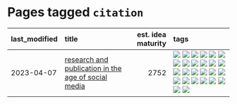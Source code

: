 # Pages tagged `citation`

|last_modified|title|est. idea maturity|tags
|:---|:---|---:|:---|
|2023-04-07|[research and publication in the age of social media](../research-and-social.md)|2752|[![](https://img.shields.io/badge/tag-arxiv-22d494)](../tags/arxiv.md) [![](https://img.shields.io/badge/tag-citation-90446b)](../tags/citation.md) [![](https://img.shields.io/badge/tag-corrections-35d2ce)](../tags/corrections.md) [![](https://img.shields.io/badge/tag-credit-8e95e2)](../tags/credit.md) [![](https://img.shields.io/badge/tag-curation-be4650)](../tags/curation.md) [![](https://img.shields.io/badge/tag-discoverability-3f3dc3)](../tags/discoverability.md) [![](https://img.shields.io/badge/tag-discussion-8a140)](../tags/discussion.md) [![](https://img.shields.io/badge/tag-feed-cdef47)](../tags/feed.md) [![](https://img.shields.io/badge/tag-git-76bb24)](../tags/git.md) [![](https://img.shields.io/badge/tag-git-76bb24)](../tags/git.md) [![](https://img.shields.io/badge/tag-historyofscience-99b5f2)](../tags/historyofscience.md) [![](https://img.shields.io/badge/tag-mastodon-d46ff4)](../tags/mastodon.md) [![](https://img.shields.io/badge/tag-openreview-faa2fc)](../tags/openreview.md) [![](https://img.shields.io/badge/tag-paperswithcode-1ee399)](../tags/paperswithcode.md) [![](https://img.shields.io/badge/tag-platform-49fd1a)](../tags/platform.md) [![](https://img.shields.io/badge/tag-publication-752fd7)](../tags/publication.md) [![](https://img.shields.io/badge/tag-reproducibility-6edb5)](../tags/reproducibility.md) [![](https://img.shields.io/badge/tag-research-f1c85)](../tags/research.md) [![](https://img.shields.io/badge/tag-retractions-2229ca)](../tags/retractions.md) [![](https://img.shields.io/badge/tag-search-3b815)](../tags/search.md) [![](https://img.shields.io/badge/tag-socialmedia-3b18a)](../tags/socialmedia.md) [![](https://img.shields.io/badge/tag-stackoverflow-957448)](../tags/stackoverflow.md) [![](https://img.shields.io/badge/tag-subscription-936135)](../tags/subscription.md) [![](https://img.shields.io/badge/tag-transparency-4d5a4)](../tags/transparency.md) [![](https://img.shields.io/badge/tag-twitter-deeba9)](../tags/twitter.md) [![](https://img.shields.io/badge/tag-validation-c456a9)](../tags/validation.md)|
